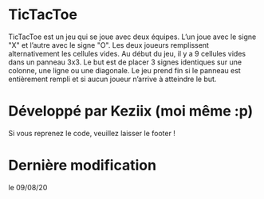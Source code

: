 # TicTacToe
TicTacToe est un jeu qui se joue avec deux équipes. L’un joue avec le signe "X" et l’autre avec le signe "O". Les deux joueurs remplissent alternativement les cellules vides. Au début du jeu, il y a 9 cellules vides dans un panneau 3x3. Le but est de placer 3 signes identiques sur une colonne, une ligne ou une diagonale. Le jeu prend fin si le panneau est entièrement rempli et si aucun joueur n’arrive à atteindre le but.

# Développé par Keziix (moi même :p)
Si vous reprenez le code, veuillez laisser le footer !

# Dernière modification
le 09/08/20
